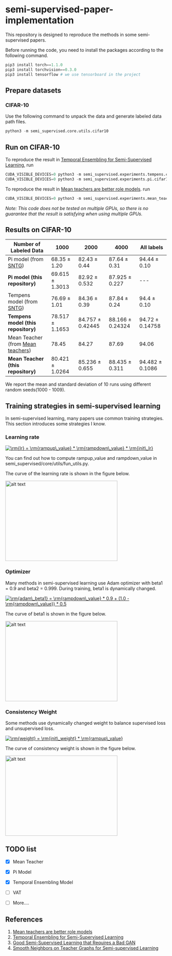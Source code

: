 # semi-supervised-paper-implementation

This repository is designed to reproduce the methods in some semi-supervised papers.

Before running the code, you need to install the packages according to the following command.

```python
pip3 install torch==1.1.0
pip3 install torchvision==0.3.0
pip3 install tensorflow # we use tensorboard in the project
```



## Prepare datasets

### CIFAR-10

Use the following command to unpack the data and generate labeled data path files. 

```python
python3 -m semi_supervised.core.utils.cifar10
```



## Run on CIFAR-10

To reproduce the result in [Temporal Ensembling for Semi-Supervised Learning](https://arxiv.org/abs/1610.02242), run

```python
CUDA_VISIBLE_DEVICES=0 python3 -m semi_supervised.experiments.tempens.cifar10_test
CUDA_VISIBLE_DEVICES=0 python3 -m semi_supervised.experiments.pi.cifar10_test

```

To reproduce the result in [Mean teachers are better role models](https://arxiv.org/abs/1703.01780). run

```python
CUDA_VISIBLE_DEVICES=0 python3 -m semi_supervised.experiments.mean_teacher.cifar10_test
```

*Note: This code does not be tested on multiple GPUs, so there is no guarantee that the result is satisfying when using multiple GPUs.*



## Results on CIFAR-10

| Number of Labeled Data                                       | 1000      | 2000      | 4000      | All labels |
| ------------------------------------------------------------ | --------- | --------- | --------- | ---------- |
| Pi model (from [SNTG](http://openaccess.thecvf.com/content_cvpr_2018/papers/Luo_Smooth_Neighbors_on_CVPR_2018_paper.pdf)) | 68.35 ± 1.20     | 82.43 ± 0.44 | 87.64 ± 0.31 | 94.44 ± 0.10 |
| **Pi model (this repository)** | 69.615 ± 1.3013 | 82.92 ± 0.532 | 87.925 ± 0.227 | --- |
| Tempens model (from [SNTG](http://openaccess.thecvf.com/content_cvpr_2018/papers/Luo_Smooth_Neighbors_on_CVPR_2018_paper.pdf)) | 76.69 ± 1.01 | 84.36 ± 0.39 | 87.84 ± 0.24 | 94.4 ± 0.10 | 
| **Tempens model (this repository)**                              | 78.517 ± 1.1653 | 84.757 ± 0.42445 | 88.166 ± 0.24324 | 94.72 ± 0.14758  |
| Mean Teacher (from [Mean teachers](https://arxiv.org/abs/1703.01780)) | 78.45     | 84.27     | 87.69 | 94.06      |
| **Mean Teacher (this repository)**                           | 80.421 ± 1.0264 | 85.236 ± 0.655 | 88.435 ± 0.311     | 94.482 ± 0.1086   |

We report the mean and standard deviation of 10 runs using different random seeds(1000 - 1009).



## Training strategies in semi-supervised learning

In semi-supervised learning, many papers use common training strategies. This section introduces some strategies I know.

### Learning rate

<a href="https://www.codecogs.com/eqnedit.php?latex=\fn_cm&space;\rm{lr}&space;=&space;\rm{rampup\_value}&space;*&space;\rm{rampdown\_value}&space;*&space;\rm{init\_lr}" target="_blank"><img src="https://latex.codecogs.com/svg.latex?\fn_cm&space;\rm{lr}&space;=&space;\rm{rampup\_value}&space;*&space;\rm{rampdown\_value}&space;*&space;\rm{init\_lr}" title="\rm{lr} = \rm{rampup\_value} * \rm{rampdown\_value} * \rm{init\_lr}" /></a>

You can find out how to compute rampup_value and rampdown_value in semi_supervised/core/utils/fun_utils.py.

The curve of the learning rate is shown in the figure below.

<img src="semi_supervised/pics/LearningRate.png" alt="alt text" width="350" height="250">

### Optimizer

Many methods in semi-supervised learning use Adam optimizer with beta1 = 0.9 and beta2 = 0.999. During training, beta1 is dynamically changed.

<a href="https://www.codecogs.com/eqnedit.php?latex=\fn_phv&space;\rm{adam\_beta1}&space;=&space;\rm{rampdown\_value}&space;*&space;0.9&space;&plus;&space;(1.0&space;-&space;\rm{rampdown\_value})&space;*&space;0.5" target="_blank"><img src="https://latex.codecogs.com/svg.latex?\fn_phv&space;\rm{adam\_beta1}&space;=&space;\rm{rampdown\_value}&space;*&space;0.9&space;&plus;&space;(1.0&space;-&space;\rm{rampdown\_value})&space;*&space;0.5" title="\rm{adam\_beta1} = \rm{rampdown\_value} * 0.9 + (1.0 - \rm{rampdown\_value}) * 0.5" /></a>

The curve of beta1 is shown in the figure below.

<img src="semi_supervised/pics/Adam1.png" alt="alt text" width="350" height="250">

### Consistency Weight

Some methods use dynamically changed weight to balance supervised loss and unsupervised loss. 

<a href="https://www.codecogs.com/eqnedit.php?latex=\fn_cm&space;\rm{weight}&space;=&space;\rm{init\_weight}&space;*&space;\rm{rampup\_value}" target="_blank"><img src="https://latex.codecogs.com/svg.latex?\fn_cm&space;\rm{weight}&space;=&space;\rm{init\_weight}&space;*&space;\rm{rampup\_value}" title="\rm{weight} = \rm{init\_weight} * \rm{rampup\_value}" /></a>

The curve of consistency weight is shown in the figure below.

<img src="semi_supervised/pics/ConsistencyWeight.png" alt="alt text" width="350" height="250">



## TODO list

- [x] Mean Teacher
- [x] Pi Model
- [x] Temporal Ensembling Model
- [ ] VAT
- [ ] More....



## References

1.  [Mean teachers are better role models](https://github.com/CuriousAI/mean-teacher)
2.  [Temporal Ensembling for Semi-Supervised Learning](https://github.com/smlaine2/tempens)
3.  [Good Semi-Supervised Learning that Requires a Bad GAN](https://github.com/kimiyoung/ssl_bad_gan)
4.  [Smooth Neighbors on Teacher Graphs for Semi-supervised Learning](https://github.com/xinmei9322/SNTG)


